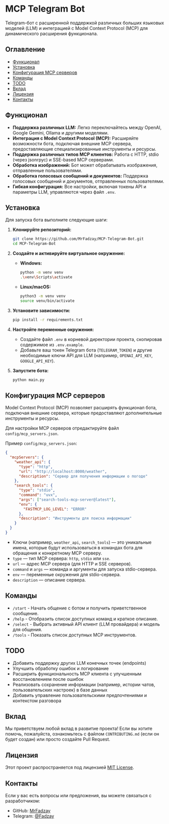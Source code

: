 # MCP Telegram Bot

Telegram-бот с расширенной поддержкой различных больших языковых моделей (LLM) и интеграцией с Model Context Protocol (MCP) для динамического расширения функционала.

## Оглавление

-   [Функционал](#функционал)
-   [Установка](#установка)
-   [Конфигурация MCP серверов](#конфигурация-mcp-серверов)
-   [Команды](#команды)
-   [TODO](#todo)
-   [Вклад](#вклад)
-   [Лицензия](#лицензия)
-   [Контакты](#контакты)

## Функционал

*   **Поддержка различных LLM:** Легко переключайтесь между OpenAI, Google Gemini, Ollama и другими моделями.
*   **Интеграция с Model Context Protocol (MCP):** Расширяйте возможности бота, подключая внешние MCP сервера, предоставляющие специализированные инструменты и ресурсы.
*   **Поддержка различных типов MCP клиентов:** Работа с HTTP, stdio (через jsonrpyc) и SSE-based MCP серверами.
*   **Обработка изображений:** Бот может обрабатывать изображения, отправленные пользователями.
*   **Обработка голосовых сообщений и документов:** Поддержка голосовых сообщений и документов, отправленных пользователями.
*   **Гибкая конфигурация:** Все настройки, включая токены API и параметры LLM, управляются через файл `.env`.

## Установка

Для запуска бота выполните следующие шаги:

1.  **Клонируйте репозиторий:**
    ```bash
    git clone https://github.com/MrFadzay/MCP-Telegram-Bot.git
    cd MCP-Telegram-Bot
    ```

2.  **Создайте и активируйте виртуальное окружение:**

    *   **Windows:**
        ```bash
        python -m venv venv
        .\venv\Scripts\activate
        ```
    *   **Linux/macOS:**
        ```bash
        python3 -m venv venv
        source venv/bin/activate
        ```

3.  **Установите зависимости:**
    ```bash
    pip install -r requirements.txt
    ```

4.  **Настройте переменные окружения:**
    *   Создайте файл `.env` в корневой директории проекта, скопировав содержимое из `.env.example`.
    *   Добавьте ваш токен Telegram бота (`TELEGRAM_TOKEN`) и другие необходимые ключи API для LLM (например, `OPENAI_API_KEY`, `GOOGLE_API_KEY`).

5.  **Запустите бота:**
    ```bash
    python main.py
    ```

## Конфигурация MCP серверов

Model Context Protocol (MCP) позволяет расширять функционал бота, подключая внешние сервера, которые предоставляют дополнительные инструменты и ресурсы.

Для настройки MCP серверов отредактируйте файл `config/mcp_servers.json`.

Пример `config/mcp_servers.json`:

```json
{
  "mcpServers": {
    "weather_api": {
      "type": "http",
      "url": "http://localhost:8000/weather",
      "description": "Сервер для получения информации о погоде"
    },
    "search_tools": {
      "type": "stdio",
      "command": "uvx",
      "args": ["search-tools-mcp-server@latest"],
      "env": {
        "FASTMCP_LOG_LEVEL": "ERROR"
      },
      "description": "Инструменты для поиска информации"
    }
  }
}
```

*   Ключи (например, `weather_api`, `search_tools`) — это уникальные имена, которые будут использоваться в командах бота для обращения к конкретному MCP серверу.
*   `type` — тип MCP сервера: `http`, `stdio` или `sse`.
*   `url` — адрес MCP сервера (для HTTP и SSE серверов).
*   `command` и `args` — команда и аргументы для запуска stdio-сервера.
*   `env` — переменные окружения для stdio-сервера.
*   `description` — описание сервера.

## Команды

*   `/start` - Начать общение с ботом и получить приветственное сообщение.
*   `/help` - Отобразить список доступных команд и краткое описание.
*   `/select` - Выбрать активный API клиент (LLM провайдера) и модель для общения.
*   `/tools` - Показать список доступных MCP инструментов.

## TODO

*   Добавить поддержку других LLM конечных точек (endpoints)
*   Улучшить обработку ошибок и логирование
*   Расширить функциональность MCP клиента с улучшенным восстановлением после ошибок
*   Реализовать сохранение информации (например, истории чатов, пользовательских настроек) в базе данных
*   Добавить управление пользовательскими предпочтениями и контекстом разговора

## Вклад

Мы приветствуем любой вклад в развитие проекта! Если вы хотите помочь, пожалуйста, ознакомьтесь с файлом `CONTRIBUTING.md` (если он будет создан) или просто создайте Pull Request.

## Лицензия

Этот проект распространяется под лицензией [MIT License](LICENSE).

## Контакты

Если у вас есть вопросы или предложения, вы можете связаться с разработчиком:

*   GitHub: [MrFadzay](https://github.com/MrFadzay)
*   Telegram: [@Fadzay](https://t.me/Fadzay)